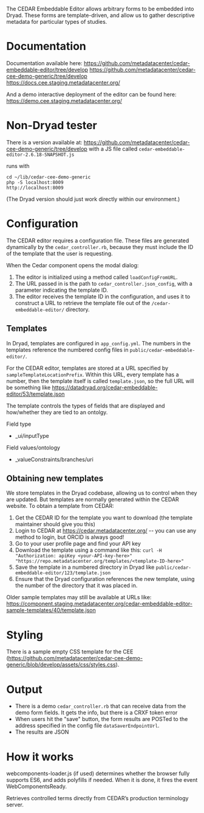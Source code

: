 
The CEDAR Embeddable Editor allows arbitrary forms to be embedded into
Dryad. These forms are template-driven, and allow us to gather descriptive
metadata for particular types of studies.

Documentation
=============

Documentation available here:
https://github.com/metadatacenter/cedar-embeddable-editor/tree/develop
https://github.com/metadatacenter/cedar-cee-demo-generic/tree/develop
https://docs.cee.staging.metadatacenter.org/

And a demo interactive deployment of the editor can be found here:
https://demo.cee.staging.metadatacenter.org/


Non-Dryad tester
==================

There is a version available at:
https://github.com/metadatacenter/cedar-cee-demo-generic/tree/develop
with a JS file called `cedar-embeddable-editor-2.6.18-SNAPSHOT.js`

runs with
```
cd ~/lib/cedar-cee-demo-generic
php -S localhost:8009
http://localhost:8009
```
(The Dryad version should just work directly within our environment.)


Configuration
==============

The CEDAR editor requires a configuration file. These files are generated
dynamically by the `cedar_controller.rb`, because they must include the ID of the
template that the user is requesting.

When the Cedar component opens the modal dialog:
1. The editor is initialized using a method called `loadConfigFromURL`.
2. The URL passed in is the path to `cedar_controller.json_config`, with a parameter
   indicating the template ID.
3. The editor receives the template ID in the configuration, and uses it to construct
   a URL to retrieve the template file out of the `/cedar-embeddable-editor/` directory.


Templates
---------

In Dryad, templates are configured in `app_config.yml`. The numbers in the
templates reference the numbered config files in
`public/cedar-embeddable-editor/`. 

For the CEDAR editor, templates are stored at a URL specified by
`sampleTemplateLocationPrefix`. Within this URL, every template has a number,
then the template itself is called `template.json`, so the full URL will be
something like
https://datadryad.org/cedar-embeddable-editor/53/template.json

The template controls the types of fields that are displayed and how/whether
they are tied to an ontolgy.

Field type
- _ui/inputType

Field values/ontology
- _valueConstraints/branches/uri


Obtaining new templates
------------------------

We store templates in the Dryad codebase, allowing us to control when they are
updated. But templates are normally generated within the CEDAR website. To
obtain a template from CEDAR:

1. Get the CEDAR ID for the template you want to download (the template maintainer should give you this)
2. Login to CEDAR at https://cedar.metadatacenter.org/ -- you can use any method
   to login, but ORCID is always good!
3. Go to your user profile page and find your API key
4. Download the template using a command like this:
   `curl -H "Authorization: apiKey <your-API-key-here>" "https://repo.metadatacenter.org/templates/<template-ID-here>"`
5. Save the template in a numbered directory in Dryad like
   `public/cedar-embeddable-editor/123/template.json`
6. Ensure that the Dryad configuration references the new template, using the
   number of the directory that it was placed in.

Older sample templates may still be available at URLs like: https://component.staging.metadatacenter.org/cedar-embeddable-editor-sample-templates/40/template.json


Styling
=======

There is a sample empty CSS template for the CEE
(https://github.com/metadatacenter/cedar-cee-demo-generic/blob/develop/assets/css/styles.css).


Output
=======

- There is a demo `cedar_controller.rb` that can receive data from the demo form
fields. It gets the info, but there is a CRXF token error
- When users hit the "save" button, the form results are POSTed to the address
specified in the config file `dataSaverEndpointUrl`.
- The results are JSON


How it works
==============

webcomponents-loader.js (if used) determines whether the browser fully supports
ES6, and adds polyfills if needed. When it is done, it fires the event
WebComponentsReady.

Retrieves controlled terms directly from CEDAR’s production terminology
server. 
